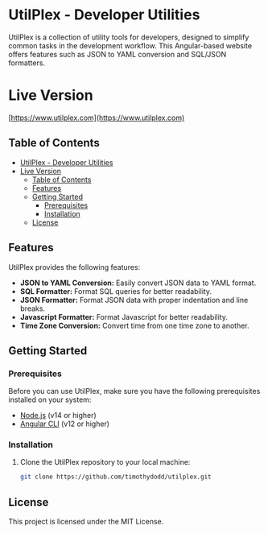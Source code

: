 # UtilPlex - Developer Utilities

UtilPlex is a collection of utility tools for developers, designed to simplify common tasks in the development workflow. This Angular-based website offers features such as JSON to YAML conversion and SQL/JSON formatters.

# Live Version 
[https://www.utilplex.com](https://www.utilplex.com)

## Table of Contents

- [UtilPlex - Developer Utilities](#utilplex---developer-utilities)
- [Live Version](#live-version)
  - [Table of Contents](#table-of-contents)
  - [Features](#features)
  - [Getting Started](#getting-started)
    - [Prerequisites](#prerequisites)
    - [Installation](#installation)
  - [License](#license)

## Features

UtilPlex provides the following features:

- **JSON to YAML Conversion:** Easily convert JSON data to YAML format.
- **SQL Formatter:** Format SQL queries for better readability.
- **JSON Formatter:** Format JSON data with proper indentation and line breaks.
- **Javascript Formatter:** Format Javascript for better readability.
- **Time Zone Conversion:** Convert time from one time zone to another.

## Getting Started

### Prerequisites

Before you can use UtilPlex, make sure you have the following prerequisites installed on your system:

- [Node.js](https://nodejs.org/) (v14 or higher)
- [Angular CLI](https://angular.io/cli) (v12 or higher)

### Installation

1. Clone the UtilPlex repository to your local machine:

   ```bash
   git clone https://github.com/timothydodd/utilplex.git


## License
This project is licensed under the MIT License.
